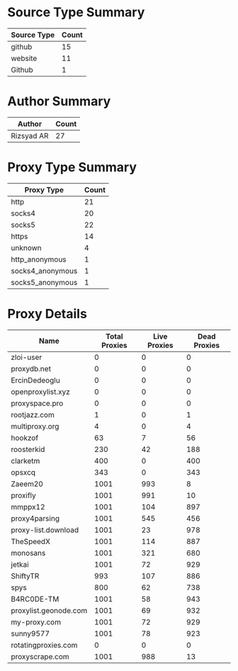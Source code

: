 # Source Type Summary

| Source Type | Count |
|-------------|-------|
| github | 15 |
| website | 11 |
| Github | 1 |


# Author Summary

| Author | Count |
|--------|-------|
| Rizsyad AR | 27 |


# Proxy Type Summary

| Proxy Type | Count |
|------------|-------|
| http | 21 |
| socks4 | 20 |
| socks5 | 22 |
| https | 14 |
| unknown | 4 |
| http_anonymous | 1 |
| socks4_anonymous | 1 |
| socks5_anonymous | 1 |


# Proxy Details

| Name | Total Proxies | Live Proxies | Dead Proxies |
|------|---------------|--------------|---------------|
| zloi-user | 0 | 0 | 0 |
| proxydb.net | 0 | 0 | 0 |
| ErcinDedeoglu | 0 | 0 | 0 |
| openproxylist.xyz | 0 | 0 | 0 |
| proxyspace.pro | 0 | 0 | 0 |
| rootjazz.com | 1 | 0 | 1 |
| multiproxy.org | 4 | 0 | 4 |
| hookzof | 63 | 7 | 56 |
| roosterkid | 230 | 42 | 188 |
| clarketm | 400 | 0 | 400 |
| opsxcq | 343 | 0 | 343 |
| Zaeem20 | 1001 | 993 | 8 |
| proxifly | 1001 | 991 | 10 |
| mmppx12 | 1001 | 104 | 897 |
| proxy4parsing | 1001 | 545 | 456 |
| proxy-list.download | 1001 | 23 | 978 |
| TheSpeedX | 1001 | 114 | 887 |
| monosans | 1001 | 321 | 680 |
| jetkai | 1001 | 72 | 929 |
| ShiftyTR | 993 | 107 | 886 |
| spys | 800 | 62 | 738 |
| B4RC0DE-TM | 1001 | 58 | 943 |
| proxylist.geonode.com | 1001 | 69 | 932 |
| my-proxy.com | 1001 | 72 | 929 |
| sunny9577 | 1001 | 78 | 923 |
| rotatingproxies.com | 0 | 0 | 0 |
| proxyscrape.com | 1001 | 988 | 13 |

